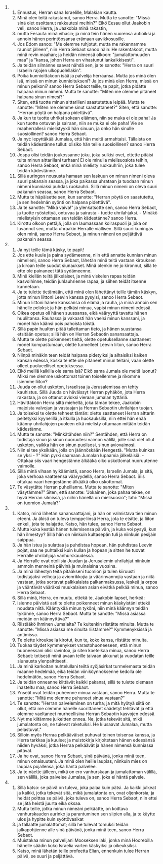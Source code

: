 <ol>
  <li>
    <ol>
      <li>Ennustus, Herran sana Israelille, Malakian kautta.</li>
      <li>Minä olen teitä rakastanut, sanoo Herra. Mutta te sanotte: "Missä  sinä olet osoittanut rakkautesi meihin?" Eikö Eesau ollut Jaakobin veli,  sanoo Herra, ja Jaakobia minä rakastin,</li>
      <li>mutta Eesauta minä vihasin; ja minä tein hänen vuorensa autioiksi ja  annoin hänen perintöosansa erämaan aavikkosusille.</li>
      <li>Jos Edom sanoo: "Me olemme ruhjotut, mutta me rakennamme rauniot  jälleen", niin Herra Sebaot sanoo näin: He rakentakoot, mutta minä revin  maahan; ja heidän nimensä olkoon: "jumalattomuuden maa" ja "kansa, johon  Herra on vihastunut iankaikkisesti".</li>
      <li>Ja teidän silmänne saavat nähdä sen, ja te sanotte: "Herra on suuri  Israelin rajojen ulkopuolellakin".</li>
      <li>Poika kunnioittakoon isää ja palvelija herraansa. Mutta jos minä olen  isä, missä on minun kunnioitukseni? Ja jos minä olen Herra, missä on  minun pelkoni? sanoo Herra Sebaot teille, te papit, jotka pidätte  halpana minun nimeni. Mutta te sanotte: "Miten me olemme pitäneet  halpana sinun nimesi?"</li>
      <li>Siten, että tuotte minun alttarilleni saastutettua leipää.  Mutta te  sanotte: "Miten me olemme sinut saastuttaneet?" Siten, että sanotte:  "Herran pöytä on halpana pidettävä".</li>
      <li>Ja kun te tuotte uhriksi sokean eläimen, niin se muka ei ole paha! Ja  kun tuotte ontuvan ja sairaan, niin se muka ei ole paha! Vie se  maaherrallesi: mielistyykö hän sinuun, ja onko hän sinulle suosiollinen?  sanoo Herra Sebaot.</li>
      <li>Ja nyt: lepyttäkää Jumalaa, että hän meitä armahtaisi.  Tällaista on  teidän kädestänne tullut: olisiko hän teille suosiollinen? sanoo Herra  Sebaot.</li>
      <li>Jospa olisi teidän joukossanne joku, joka sulkisi ovet, ettette  pitäisi tulta minun alttarillani turhaan! Ei ole minulla mielisuosiota  teihin, sanoo Herra Sebaot, enkä minä mielisty ruokauhriin, joka tulee  teidän kädestänne.</li>
      <li>Sillä auringon noususta hamaan sen laskuun on minun nimeni oleva  suuri pakanain seassa, ja joka paikassa uhrataan ja tuodaan minun nimeni  kunniaksi puhdas ruokauhri. Sillä minun nimeni on oleva suuri pakanain  seassa, sanoo Herra Sebaot.</li>
      <li>Mutta te häpäisette sen, kun sanotte: "Herran pöytä on saastutettu,  ja sen hedelmän syönti on halpana pidettävä".</li>
      <li>Ja te sanotte: "Mikä vaiva!" ja ylenkatsotte sen, sanoo Herra  Sebaot, ja tuotte ryöstettyä, ontuvaa ja sairasta - tuotte uhrilahjaksi.  - Minäkö mielistyisin ottamaan sen teidän kädestänne? sanoo Herra.</li>
      <li>Kirottu olkoon pettäjä, jolla on laumassaan koiraspuoli ja joka on  luvannut sen, mutta uhraakin Herralle viallisen. Sillä suuri kuningas  olen minä, sanoo Herra Sebaot, ja minun nimeni on peljättävä pakanain  seassa.</li>
    </ol>
  </li>
  <li>
    <ol>
      <li>Ja nyt teille tämä käsky, te papit!</li>
      <li>Jos ette kuule ja paina sydämeenne, niin että annatte kunnian minun  nimelleni, sanoo Herra Sebaot, lähetän minä teitä vastaan kirouksen ja  kiroan teille suodut siunaukset. Minä olenkin ne jo kironnut, sillä te  ette ole painaneet tätä sydämeenne.</li>
      <li>Minä kiellän teiltä jälkeläiset, ja minä viskelen rapaa teidän  kasvoihinne, teidän juhlauhrienne rapaa, ja siihen teidät itsenne  kannetaan.</li>
      <li>Ja te tulette tietämään, että minä olen lähettänyt teille tämän  käskyn, jotta minun liittoni Leevin kanssa pysyisi, sanoo Herra Sebaot.</li>
      <li>Minun liittoni hänen kanssansa oli elämä ja rauha, ja minä annoin sen  hänelle peloksi; ja hän pelkäsi minua, vapisi minun nimeni edessä.</li>
      <li>Oikea opetus oli hänen suussansa, eikä vääryyttä tavattu hänen  huuliltansa. Rauhassa ja vakaasti hän vaelsi minun kanssani, ja monet  hän käänsi pois pahoista töistä.</li>
      <li>Sillä papin huulten pitää tallettaman tieto, ja hänen suustansa  etsitään opetus; sillä hän on Herran Sebaotin sanansaattaja.</li>
      <li>Mutta te olette poikenneet tieltä, olette opetuksellanne saattaneet  monet kompastumaan, olette turmelleet Leevin liiton, sanoo Herra Sebaot.</li>
      <li>Niinpä minäkin teen teidät halpana pidetyiksi ja alhaisiksi kaiken  kansan edessä, koska te ette ole pitäneet minun teitäni, vaan olette  olleet puolueelliset opetuksessa.</li>
      <li>Eikö meillä kaikilla ole sama Isä? Eikö sama Jumala ole meitä  luonut? Miksi me olemme uskottomat toinen toisellemme ja rikomme isiemme  liiton?</li>
      <li>Juuda on ollut uskoton, Israelissa ja Jerusalemissa on tehty  kauhistus. Sillä Juuda on häväissyt Herran pyhäkön, jota Herra rakastaa,  ja on ottanut avioksi vieraan jumalan tyttäriä.</li>
      <li>Hävittäköön Herra siltä mieheltä, joka tämän tekee, Jaakobin  majoista valvojan ja vastaajan ja Herran Sebaotin uhrilahjan tuojan.</li>
      <li>Ja toiseksi te olette tehneet tämän: olette saattaneet Herran  alttarin peitetyksi kyynelillä ja itkulla ja huokauksilla, niin ettei  hän enää käänny uhrilahjojen puoleen eikä mielisty ottamaan mitään  teidän kädestänne.</li>
      <li>Mutta te sanotte: "Minkätähden niin?" Sentähden, että Herra on  todistaja sinun ja sinun nuoruutesi vaimon välillä, jolle sinä olet  ollut uskoton, vaikka hän on sinun puolisosi, sinun aviovaimosi.</li>
      <li>Niin ei tee yksikään, jolla on jäännöskään Hengestä. "Mutta kuinkas  se yksi - ?" Hän pyrki saamaan Jumalan lupaamia jälkeläisiä. - Ottakaa  siis vaari hengestänne älkääkä olko uskottomat nuoruutenne vaimolle.</li>
      <li>Sillä minä vihaan hylkäämistä, sanoo Herra, Israelin Jumala, ja  sitä, joka verhoaa vaatteensa vääryydellä, sanoo Herra Sebaot. Siis  ottakaa vaari hengestänne älkääkä olko uskottomat.</li>
      <li>Te väsytätte Herran puheillanne. Mutta te sanotte: "Miten  väsytämme?" Siten, että sanotte: "Jokainen, joka pahaa tekee, on hyvä  Herran silmissä, ja niihin hänellä on mielisuosio"; tahi: "Missä on  tuomion Jumala?"</li>
    </ol>
  </li>
  <li>
    <ol>
      <li>Katso, minä lähetän sanansaattajani, ja hän on valmistava tien minun  eteeni. Ja äkisti on tuleva temppeliinsä Herra, jota te etsitte, ja  liiton enkeli, jota te halajatte. Katso, hän tulee, sanoo Herra Sebaot.</li>
      <li>Mutta kuka kestää hänen tulemisensa päivän, ja kuka voi pysyä, kun hän  ilmestyy? Sillä hän on niinkuin kultasepän tuli ja niinkuin pesijäin  saippua.</li>
      <li>Ja hän istuu ja sulattaa ja puhdistaa hopean, hän puhdistaa Leevin  pojat, saa ne puhtaiksi kuin kullan ja hopean ja sitten he tuovat  Herralle uhrilahjoja vanhurskaudessa.</li>
      <li>Ja Herralle ovat otollisia Juudan ja Jerusalemin uhrilahjat niinkuin  ammoin menneinä päivinä ja muinaisina vuosina.</li>
      <li>Ja minä lähestyn teitä pitääkseni tuomion ja tulen kiiruusti  todistajaksi velhoja ja avionrikkojia ja väärinvannojia vastaan ja niitä  vastaan, jotka sortavat palkkalaista palkanmaksussa, leskeä ja orpoa ja  vääntävät vääräksi muukalaisen asian eivätkä pelkää minua, sanoo Herra  Sebaot.</li>
      <li>Sillä minä, Herra, en muutu, ettekä te, Jaakobin lapset, herkeä:</li>
      <li>isienne päivistä asti te olette poikenneet minun käskyistäni ettekä  noudata niitä. Kääntykää minun tyköni, niin minä käännyn teidän tykönne,  sanoo Herra Sebaot. Mutta te sanotte: "Missä asiassa meidän on  käännyttävä?"</li>
      <li>Riistääkö ihminen Jumalalta? Te kuitenkin riistätte minulta.  Mutta  te sanotte: "Missä asiassa me sinulta riistämme?"  Kymmenyksissä ja  antimissa.</li>
      <li>Te olette kirouksella kirotut, kun te, koko kansa, riistätte minulta.</li>
      <li>Tuokaa täydet kymmenykset varastohuoneeseen, että minun huoneessani  olisi ravintoa, ja siten koetelkaa minua, sanoo Herra Sebaot: totisesti  minä avaan teille taivaan akkunat ja vuodatan teille siunausta  ylenpalttisesti.</li>
      <li>Ja minä karkoitan nuhtelullani teiltä syöjäsirkat turmelemasta  teidän maanne hedelmää, eikä teidän viiniköynnöksenne kedolla ole  hedelmätön, sanoo Herra Sebaot.</li>
      <li>Ja teidän onneanne kiittävät kaikki pakanat, sillä te tulette  olemaan ihasteltu maa, sanoo Herra Sebaot.</li>
      <li>Ynseät ovat teidän puheenne minua vastaan, sanoo Herra.  Mutta te  sanotte: "Mitä me olemme puhuneet sinua vastaan?"</li>
      <li>Te sanotte: "Herran palveleminen on turha; ja mitä hyötyä siitä on  ollut, että me olemme hänelle suorittaneet säädetyt tehtävät ja että  olemme vaeltaneet murheellisina Herran Sebaotin kasvojen edessä.</li>
      <li>Nyt me kiitämme julkeitten onnea. Ne, jotka tekevät sitä, mikä  jumalatonta on, ne tulevat raketuiksi. He kiusaavat Jumalaa, mutta  pelastuvat."</li>
      <li>Silloin myös Herraa pelkääväiset puhuvat toinen toisensa kanssa, ja  Herra tarkkaa ja kuulee; ja muistokirja kirjoitetaan hänen edessänsä  niiden hyväksi, jotka Herraa pelkäävät ja hänen nimensä kunniassa  pitävät.</li>
      <li>Ja he ovat, sanoo Herra Sebaot, sinä päivänä, jonka minä teen, minun  omaisuuteni. Ja minä olen heille laupias, niinkuin mies on laupias  pojallensa, joka häntä palvelee.</li>
      <li>Ja te näette jälleen, mikä on ero vanhurskaan ja jumalattoman  välillä, sen välillä, joka palvelee Jumalaa, ja sen, joka ei häntä  palvele.</li>
    </ol>
  </li>
  <li>
    <ol>
      <li>Sillä katso: se päivä on tuleva, joka palaa kuin pätsi. Ja kaikki  julkeat ja kaikki, jotka tekevät sitä, mikä jumalatonta on, ovat  oljenkorsia; ja heidät polttaa se päivä, joka tuleva on, sanoo Herra  Sebaot, niin ettei se jätä heistä juurta eikä oksaa.</li>
      <li>Mutta teille, jotka minun nimeäni pelkäätte, on koittava  vanhurskauden aurinko ja parantuminen sen siipien alla, ja te käytte  ulos ja hypitte kuin syöttövasikat</li>
      <li>ja tallaatte jumalattomat; sillä he tulevat tomuksi teidän  jalkapohjienne alle sinä päivänä, jonka minä teen, sanoo Herra Sebaot.</li>
      <li>Muistakaa minun palvelijani Mooseksen laki, jonka minä Hoorebilla  hänelle säädin koko Israelia varten käskyiksi ja oikeuksiksi.</li>
      <li>Katso, minä lähetän teille profeetta Elian, ennenkuin tulee Herran  päivä, se suuri ja peljättävä.</li>
    </ol>
  </li>
</ol>